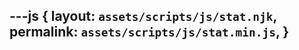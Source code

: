 ---js
{
  layout:    `assets/scripts/js/stat.njk`,
  permalink: `assets/scripts/js/stat.min.js`,
}
---
